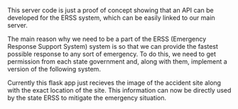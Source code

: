 This server code is just a proof of concept showing that an API can be developed for the ERSS system, which 
can be easily linked to our main server.

The main reason why we need to be a part of the ERSS (Emergency Response Support System) system is so that we can provide the fastest possible response to any sort of emergency.
To do this, we need to get permission from each state government and, along with them, implement a version of the following system. 

Currently this flask app just recieves the image of the accident site along with the exact location of the site.
This information can now be directly used by the state ERSS to mitigate the emergency situation.
